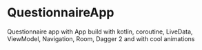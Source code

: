 # QuestionnaireApp
Questionnaire app with  App build with kotlin, coroutine, LiveData, ViewModel, Navigation, Room, Dagger 2 and with cool animations 
